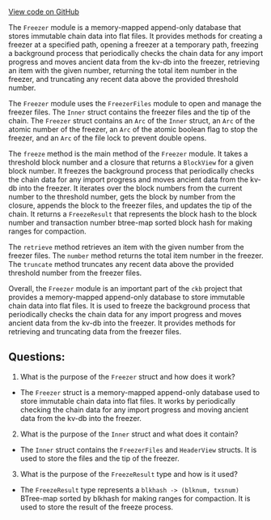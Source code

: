 [View code on GitHub](https://github.com/nervosnetwork/ckb/freezer/src/freezer.rs)

The `Freezer` module is a memory-mapped append-only database that stores immutable chain data into flat files. It provides methods for creating a freezer at a specified path, opening a freezer at a temporary path, freezing a background process that periodically checks the chain data for any import progress and moves ancient data from the kv-db into the freezer, retrieving an item with the given number, returning the total item number in the freezer, and truncating any recent data above the provided threshold number.

The `Freezer` module uses the `FreezerFiles` module to open and manage the freezer files. The `Inner` struct contains the freezer files and the tip of the chain. The `Freezer` struct contains an `Arc` of the `Inner` struct, an `Arc` of the atomic number of the freezer, an `Arc` of the atomic boolean flag to stop the freezer, and an `Arc` of the file lock to prevent double opens.

The `freeze` method is the main method of the `Freezer` module. It takes a threshold block number and a closure that returns a `BlockView` for a given block number. It freezes the background process that periodically checks the chain data for any import progress and moves ancient data from the kv-db into the freezer. It iterates over the block numbers from the current number to the threshold number, gets the block by number from the closure, appends the block to the freezer files, and updates the tip of the chain. It returns a `FreezeResult` that represents the block hash to the block number and transaction number btree-map sorted block hash for making ranges for compaction.

The `retrieve` method retrieves an item with the given number from the freezer files. The `number` method returns the total item number in the freezer. The `truncate` method truncates any recent data above the provided threshold number from the freezer files.

Overall, the `Freezer` module is an important part of the `ckb` project that provides a memory-mapped append-only database to store immutable chain data into flat files. It is used to freeze the background process that periodically checks the chain data for any import progress and moves ancient data from the kv-db into the freezer. It provides methods for retrieving and truncating data from the freezer files.
## Questions: 
 1. What is the purpose of the `Freezer` struct and how does it work?
- The `Freezer` struct is a memory-mapped append-only database used to store immutable chain data into flat files. It works by periodically checking the chain data for any import progress and moving ancient data from the kv-db into the freezer.
2. What is the purpose of the `Inner` struct and what does it contain?
- The `Inner` struct contains the `FreezerFiles` and `HeaderView` structs. It is used to store the files and the tip of the freezer.
3. What is the purpose of the `FreezeResult` type and how is it used?
- The `FreezeResult` type represents a `blkhash -> (blknum, txsnum)` BTree-map sorted by blkhash for making ranges for compaction. It is used to store the result of the freeze process.